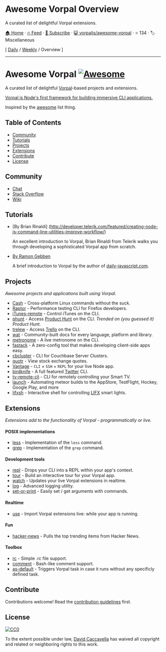 # Awesome Vorpal Overview

A curated list of delightful Vorpal extensions.

[🏠 Home](/README.md) · [🔥 Feed](https://www.trackawesomelist.com/vorpaljs/awesome-vorpal/rss.xml) · [📮 Subscribe](https://trackawesomelist.us17.list-manage.com/subscribe?u=d2f0117aa829c83a63ec63c2f&id=36a103854c) · [😺 vorpaljs/awesome-vorpal](https://github.com/vorpaljs/awesome-vorpal) · ⭐ 134 · 🏷️ Miscellaneous

[ [Daily](/content/vorpaljs/awesome-vorpal/README.md) / [Weekly](/content/vorpaljs/awesome-vorpal/week/README.md) / Overview ]

---

# Awesome Vorpal [![Awesome](https://cdn.rawgit.com/sindresorhus/awesome/d7305f38d29fed78fa85652e3a63e154dd8e8829/media/badge.svg)](https://github.com/sindresorhus/awesome)

A curated list of delightful [Vorpal](https://github.com/dthree/vorpal)-based projects and extensions.

[Vorpal is Node's first framework for building immersive CLI applications.](https://github.com/dthree/vorpal)

Inspired by the [awesome](https://github.com/sindresorhus/awesome) list thing.

## Table of Contents

*   [Community](#community)
*   [Tutorials](#tutorials)
*   [Projects](#projects)
*   [Extensions](#extensions)
*   [Contribute](#contribute)
*   [License](#license)

## Community

*   [Chat](https://gitter.im/dthree/vorpal)
*   [Stack Overflow](http://stackoverflow.com/questions/tagged/vorpal.js)
*   [Wiki](https://github.com/dthree/vorpal/wiki)

## Tutorials

*   \[By Brian Rinaldi] (<http://developer.telerik.com/featured/creating-node-js-command-line-utilities-improve-workflow/>)

    An excellent introduction to Vorpal, Brian Rinaldi from Telerik walks you through developing a sophisticated Vorpal app from scratch.

*   [By Ramon Gebben](http://daily-javascript.com/articles/vorpal/)

    A brief introduction to Vorpal by the author of [daily-javascript.com](https://github.com/vorpaljs/awesome-vorpal/blob/master/README.md/daily-javascript.com).

## Projects

*Awesome projects and applications built using Vorpal.*

*   [Cash](https://github.com/dthree/cash) - Cross-platform Linux commands without the suck.
*   [Raptor](https://developer.mozilla.org/en-US/Firefox_OS/Automated_testing/Raptor) - Performance testing CLI for Firefox developers.
*   [iTunes-remote](https://github.com/mischah/itunes-remote/) - Control iTunes on the CLI.
*   [phunt](https://github.com/Kristories/phunt) - Access [Product Hunt](https://www.producthunt.com/) on the CLI. *Trended on (you guessed it) Product Hunt.*
*   [trelew](https://github.com/websitesfortrello/trelew) - Access [Trello](https://trello.com/) on the CLI.
*   [wat](https://github.com/dthree/wat) - Community-built docs for every language, platform and library.
*   [metronome](https://github.com/AljoschaMeyer/metronome-cli) - A live metronome on the CLI.
*   [fastack](https://github.com/fastack/cli) - A zero-config tool that makes developing client-side apps easy.
*   [cbcluster](https://www.npmjs.com/package/cbcluster) - CLI for Couchbase Server Clusters.
*   [quotr](https://github.com/andrerpena/quotr) - View stock exchange quotes.
*   [Vantage](https://github.com/dthree/vantage) - `CLI` + `SSH` + `REPL` for your live Node app.
*   [birdknife](https://github.com/vanita5/birdknife) - A full featured [Twitter](https://twitter.com/) CLI.
*   [tv-remote-cli](https://github.com/Glavin001/tv-remote-cli) - CLI for remotely controlling your Smart TV.
*   [launch](https://github.com/NewSpring/meteor-launch) - Automating meteor builds to the AppStore, TestFlight, Hockey, Google Play, and more
*   [lifxsh](https://github.com/ristomatti/lifxsh) - Interactive shell for controlling [LIFX](http://www.lifx.com) smart lights.

## Extensions

*Extensions add to the functionality of Vorpal - programmatically or live.*

#### POSIX implementations

*   [less](https://github.com/vorpaljs/vorpal-less) - Implementation of the `less` command.
*   [grep](https://github.com/vorpaljs/vorpal-grep) - Implementation of the `grep` command.

#### Development tools

*   [repl](https://github.com/vorpaljs/vorpal-repl) - Drops your CLI into a REPL within your app's context.
*   [tour](https://github.com/vorpaljs/vorpal-tour) - Build an interactive tour for your Vorpal app.
*   [watch](https://github.com/vantagejs/vantage-watch) - Updates your live Vorpal extensions in realtime.
*   [log](https://github.com/AljoschaMeyer/vorpal-log) - Advanced logging utility.
*   [set-or-print](https://github.com/AljoschaMeyer/vorpal-setorprint) - Easily set / get arguments with commands.

#### Realtime

*   [use](https://github.com/vorpaljs/vorpal-use) - Import Vorpal extensions live: while your app is running.

#### Fun

*   [hacker-news](https://github.com/vorpaljs/vorpal-hacker-news) - Pulls the top trending items from Hacker News.

#### Toolbox

*   [rc](https://github.com/subk/vorpal-rc) - Simple .rc file support.
*   [comment](https://github.com/subk/vorpal-comment) - Bash-like comment support.
*   [as-default](https://github.com/ialpert/vorpal-as-default) - Triggers Vorpal task in case it runs without any specificly defined task.

## Contribute

Contributions welcome! Read the [contribution guidelines](https://github.com/vorpaljs/awesome-vorpal/blob/master/README.md/contributing.md) first.

## License

[![CC0](http://i.creativecommons.org/p/zero/1.0/88x31.png)](http://creativecommons.org/publicdomain/zero/1.0/)

To the extent possible under law, [David Caccavella](https://github.com/dthree) has waived all copyright and related or neighboring rights to this work.

